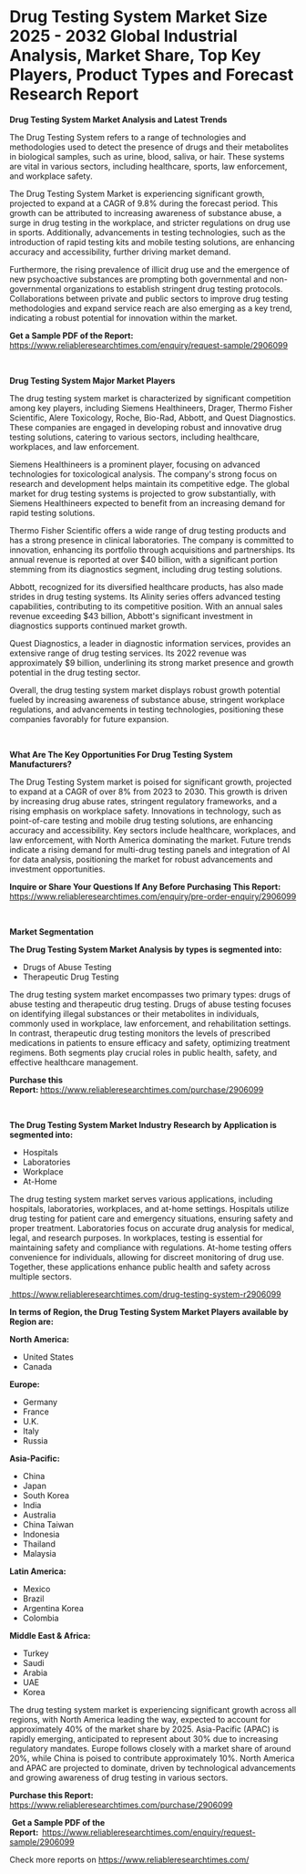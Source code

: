 <p><h1>Drug Testing System Market Size 2025 - 2032 Global Industrial Analysis, Market Share, Top Key Players, Product Types and Forecast Research Report</h1></p><p><strong>Drug Testing System Market Analysis and Latest Trends</strong></p>
<p><p>The Drug Testing System refers to a range of technologies and methodologies used to detect the presence of drugs and their metabolites in biological samples, such as urine, blood, saliva, or hair. These systems are vital in various sectors, including healthcare, sports, law enforcement, and workplace safety. </p><p>The Drug Testing System Market is experiencing significant growth, projected to expand at a CAGR of 9.8% during the forecast period. This growth can be attributed to increasing awareness of substance abuse, a surge in drug testing in the workplace, and stricter regulations on drug use in sports. Additionally, advancements in testing technologies, such as the introduction of rapid testing kits and mobile testing solutions, are enhancing accuracy and accessibility, further driving market demand. </p><p>Furthermore, the rising prevalence of illicit drug use and the emergence of new psychoactive substances are prompting both governmental and non-governmental organizations to establish stringent drug testing protocols. Collaborations between private and public sectors to improve drug testing methodologies and expand service reach are also emerging as a key trend, indicating a robust potential for innovation within the market.</p></p>
<p><strong>Get a Sample PDF of the Report:&nbsp;</strong> <a href="https://www.reliableresearchtimes.com/enquiry/request-sample/2906099?utm_campaign=3293&utm_medium=2&utm_source=Github&utm_content=ia&utm_term=12032025&utm_id=drug-testing-system">https://www.reliableresearchtimes.com/enquiry/request-sample/2906099</a></p>
<p>&nbsp;</p>
<p><strong>Drug Testing System Major Market Players</strong></p>
<p><p>The drug testing system market is characterized by significant competition among key players, including Siemens Healthineers, Drager, Thermo Fisher Scientific, Alere Toxicology, Roche, Bio-Rad, Abbott, and Quest Diagnostics. These companies are engaged in developing robust and innovative drug testing solutions, catering to various sectors, including healthcare, workplaces, and law enforcement.</p><p>Siemens Healthineers is a prominent player, focusing on advanced technologies for toxicological analysis. The company's strong focus on research and development helps maintain its competitive edge. The global market for drug testing systems is projected to grow substantially, with Siemens Healthineers expected to benefit from an increasing demand for rapid testing solutions.</p><p>Thermo Fisher Scientific offers a wide range of drug testing products and has a strong presence in clinical laboratories. The company is committed to innovation, enhancing its portfolio through acquisitions and partnerships. Its annual revenue is reported at over $40 billion, with a significant portion stemming from its diagnostics segment, including drug testing solutions.</p><p>Abbott, recognized for its diversified healthcare products, has also made strides in drug testing systems. Its Alinity series offers advanced testing capabilities, contributing to its competitive position. With an annual sales revenue exceeding $43 billion, Abbott's significant investment in diagnostics supports continued market growth.</p><p>Quest Diagnostics, a leader in diagnostic information services, provides an extensive range of drug testing services. Its 2022 revenue was approximately $9 billion, underlining its strong market presence and growth potential in the drug testing sector.</p><p>Overall, the drug testing system market displays robust growth potential fueled by increasing awareness of substance abuse, stringent workplace regulations, and advancements in testing technologies, positioning these companies favorably for future expansion.</p></p>
<p>&nbsp;</p>
<p><strong>What Are The Key Opportunities For Drug Testing System Manufacturers?</strong></p>
<p><p>The Drug Testing System market is poised for significant growth, projected to expand at a CAGR of over 8% from 2023 to 2030. This growth is driven by increasing drug abuse rates, stringent regulatory frameworks, and a rising emphasis on workplace safety. Innovations in technology, such as point-of-care testing and mobile drug testing solutions, are enhancing accuracy and accessibility. Key sectors include healthcare, workplaces, and law enforcement, with North America dominating the market. Future trends indicate a rising demand for multi-drug testing panels and integration of AI for data analysis, positioning the market for robust advancements and investment opportunities.</p></p>
<p><strong>Inquire or Share Your Questions If Any Before Purchasing This Report:</strong> <a href="https://www.reliableresearchtimes.com/enquiry/pre-order-enquiry/2906099?utm_campaign=3293&utm_medium=2&utm_source=Github&utm_content=ia&utm_term=12032025&utm_id=drug-testing-system">https://www.reliableresearchtimes.com/enquiry/pre-order-enquiry/2906099</a></p>
<p>&nbsp;</p>
<p><strong>Market Segmentation</strong></p>
<p><strong>The Drug Testing System Market Analysis by types is segmented into:</strong></p>
<p><ul><li>Drugs of Abuse Testing</li><li>Therapeutic Drug Testing</li></ul></p>
<p><p>The drug testing system market encompasses two primary types: drugs of abuse testing and therapeutic drug testing. Drugs of abuse testing focuses on identifying illegal substances or their metabolites in individuals, commonly used in workplace, law enforcement, and rehabilitation settings. In contrast, therapeutic drug testing monitors the levels of prescribed medications in patients to ensure efficacy and safety, optimizing treatment regimens. Both segments play crucial roles in public health, safety, and effective healthcare management.</p></p>
<p><strong>Purchase this Report:&nbsp;</strong><a href="https://www.reliableresearchtimes.com/purchase/2906099?utm_campaign=3293&utm_medium=2&utm_source=Github&utm_content=ia&utm_term=12032025&utm_id=drug-testing-system">https://www.reliableresearchtimes.com/purchase/2906099</a></p>
<p>&nbsp;</p>
<p><strong>The Drug Testing System Market Industry Research by Application is segmented into:</strong></p>
<p><ul><li>Hospitals</li><li>Laboratories</li><li>Workplace</li><li>At-Home</li></ul></p>
<p><p>The drug testing system market serves various applications, including hospitals, laboratories, workplaces, and at-home settings. Hospitals utilize drug testing for patient care and emergency situations, ensuring safety and proper treatment. Laboratories focus on accurate drug analysis for medical, legal, and research purposes. In workplaces, testing is essential for maintaining safety and compliance with regulations. At-home testing offers convenience for individuals, allowing for discreet monitoring of drug use. Together, these applications enhance public health and safety across multiple sectors.</p></p>
<p><a href="https://www.reliableresearchtimes.com/drug-testing-system-r2906099?utm_campaign=3293&utm_medium=2&utm_source=Github&utm_content=ia&utm_term=12032025&utm_id=drug-testing-system">&nbsp;https://www.reliableresearchtimes.com/drug-testing-system-r2906099</a></p>
<p><strong>In terms of Region, the Drug Testing System Market Players available by Region are:</strong></p>
<p>
    <p> <strong> North America: </strong>
        <ul>
            <li>United States</li>
            <li>Canada</li>
        </ul>
        </p> 
    <p> <strong> Europe: </strong>
        <ul>
            <li>Germany</li>
            <li>France</li>
            <li>U.K.</li>
            <li>Italy</li>
            <li>Russia</li>
        </ul>
        </p> 
    <p> <strong> Asia-Pacific: </strong>
        <ul>
            <li>China</li>
            <li>Japan</li>
            <li>South Korea</li>
            <li>India</li>
            <li>Australia</li>
            <li>China Taiwan</li>
            <li>Indonesia</li>
            <li>Thailand</li>
            <li>Malaysia</li>
        </ul>
        </p> 
    <p> <strong> Latin America: </strong>
        <ul>
            <li>Mexico</li>
            <li>Brazil</li>
            <li>Argentina Korea</li>
            <li>Colombia</li>
        </ul>
        </p> 
    <p> <strong> Middle East & Africa: </strong>
        <ul>
            <li>Turkey</li>
            <li>Saudi</li>
            <li>Arabia</li>
            <li>UAE</li>
            <li>Korea</li>
        </ul>
    </p>
    </p>
<p><p>The drug testing system market is experiencing significant growth across all regions, with North America leading the way, expected to account for approximately 40% of the market share by 2025. Asia-Pacific (APAC) is rapidly emerging, anticipated to represent about 30% due to increasing regulatory mandates. Europe follows closely with a market share of around 20%, while China is poised to contribute approximately 10%. North America and APAC are projected to dominate, driven by technological advancements and growing awareness of drug testing in various sectors.</p></p>
<p><strong>Purchase this Report: </strong><a href="https://www.reliableresearchtimes.com/purchase/2906099?utm_campaign=3293&utm_medium=2&utm_source=Github&utm_content=ia&utm_term=12032025&utm_id=drug-testing-system">https://www.reliableresearchtimes.com/purchase/2906099</a></p>
<p>&nbsp;<strong>Get a Sample PDF of the Report:&nbsp;&nbsp;</strong><a href="https://www.reliableresearchtimes.com/enquiry/request-sample/2906099?utm_campaign=3293&utm_medium=2&utm_source=Github&utm_content=ia&utm_term=12032025&utm_id=drug-testing-system">https://www.reliableresearchtimes.com/enquiry/request-sample/2906099</a></p>
<p><strong></strong></p>
<p>Check more reports on <a href="https://www.reliableresearchtimes.com/?utm_campaign=3293&utm_medium=2&utm_source=Github&utm_content=ia&utm_term=12032025&utm_id=drug-testing-system">https://www.reliableresearchtimes.com/</a></p>